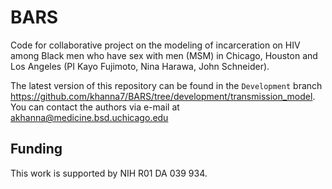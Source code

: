 # BARS
Code for collaborative project on the modeling of incarceration on HIV among Black men who have sex with men (MSM) in Chicago, Houston and Los Angeles (PI Kayo Fujimoto, Nina Harawa, John Schneider). 

The latest version of this repository can be found in the `Development` branch
<https://github.com/khanna7/BARS/tree/development/transmission_model>. You can contact the authors via
e-mail at <akhanna@medicine.bsd.uchicago.edu> 

## 














## Funding
This work is supported by NIH R01 DA 039 934.
